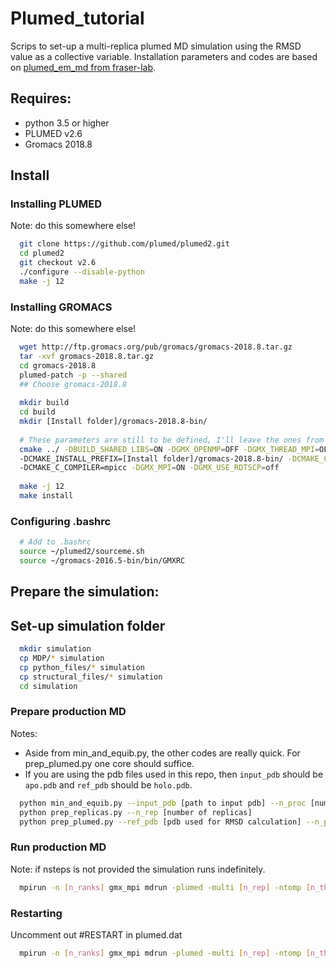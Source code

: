 # Plumed_tutorial

Scrips to set-up a multi-replica plumed MD simulation using the RMSD value as a collective variable. Installation parameters and codes are based on [plumed_em_md from fraser-lab](https://github.com/fraser-lab/plumed_em_md).

## Requires:

* python 3.5 or higher
* PLUMED v2.6
* Gromacs 2018.8

## Install

### Installing PLUMED

Note: do this somewhere else!
```bash
  git clone https://github.com/plumed/plumed2.git
  cd plumed2
  git checkout v2.6
  ./configure --disable-python
  make -j 12
```

### Installing GROMACS
Note: do this somewhere else!
```bash
  wget http://ftp.gromacs.org/pub/gromacs/gromacs-2018.8.tar.gz
  tar -xvf gromacs-2018.8.tar.gz
  cd gromacs-2018.8
  plumed-patch -p --shared
  ## Choose gromacs-2018.8
  
  mkdir build
  cd build
  mkdir [Install folder]/gromacs-2018.8-bin/
  
  # These parameters are still to be defined, I'll leave the ones from fraser-lab for now.
  cmake ../ -DBUILD_SHARED_LIBS=ON -DGMX_OPENMP=OFF -DGMX_THREAD_MPI=OFF -DGMX_GPU=OFF 
  -DCMAKE_INSTALL_PREFIX=[Install folder]/gromacs-2018.8-bin/ -DCMAKE_CXX_COMPILER=mpic++ 
  -DCMAKE_C_COMPILER=mpicc -DGMX_MPI=ON -DGMX_USE_RDTSCP=off
  
  make -j 12
  make install
```

### Configuring .bashrc
```bash
  # Add to .bashrc
  source ~/plumed2/sourceme.sh
  source ~/gromacs-2016.5-bin/bin/GMXRC
```

## Prepare the simulation:

## Set-up simulation folder
```bash
  mkdir simulation
  cp MDP/* simulation
  cp python_files/* simulation
  cp structural_files/* simulation
  cd simulation
  ```

### Prepare production MD

Notes: 
* Aside from min_and_equib.py, the other codes are really quick. For prep_plumed.py one core should suffice.
* If you are using the pdb files used in this repo, then `input_pdb` should be `apo.pdb` and `ref_pdb` should be `holo.pdb`.

```bash
  python min_and_equib.py --input_pdb [path to input pdb] --n_proc [number of processors] --n_rep [number of replicas]
  python prep_replicas.py --n_rep [number of replicas]
  python prep_plumed.py --ref_pdb [pdb used for RMSD calculation] --n_proc [number of processors] --n_rep [number of replicas]
  ```
  
### Run production MD
Note: if nsteps is not provided the simulation runs indefinitely.
```bash
  mpirun -n [n_ranks] gmx_mpi mdrun -plumed -multi [n_rep] -ntomp [n_threads] -nsteps [number of steps]
  ```
  
### Restarting
Uncomment out #RESTART in plumed.dat
```bash
  mpirun -n [n_ranks] gmx_mpi mdrun -plumed -multi [n_rep] -ntomp [n_threads] -cpi state -nsteps [number of steps]
  ```
